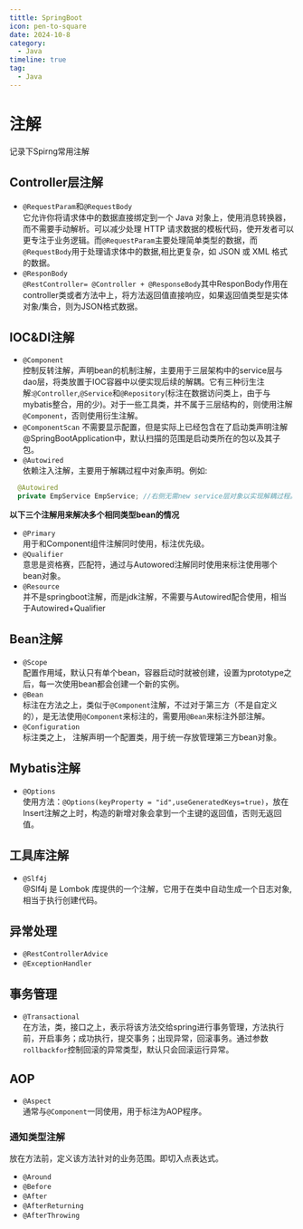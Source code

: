 ```yaml
---
tittle: SpringBoot
icon: pen-to-square
date: 2024-10-8
category:
  - Java
timeline: true
tag:
  - Java
---
```

# 注解
记录下Spirng常用注解
<!-- more -->
## Controller层注解
- ```@RequestParam```和```@RequestBody```  
它允许你将请求体中的数据直接绑定到一个 Java 对象上，使用消息转换器，而不需要手动解析。可以减少处理 HTTP 请求数据的模板代码，使开发者可以更专注于业务逻辑。而```@RequestParam```主要处理简单类型的数据，而```@RequestBody```用于处理请求体中的数据,相比更复杂，如 JSON 或 XML 格式的数据。  
- ```@ResponBody```   
```@RestController= @Controller + @ResponseBody```其中ResponBody作用在controller类或者方法中上，将方法返回值直接响应，如果返回值类型是实体对象/集合，则为JSON格式数据。  
## IOC&DI注解
- ```@Component```  
控制反转注解，声明bean的机制注解，主要用于三层架构中的service层与dao层，将类放置于IOC容器中以便实现后续的解耦。它有三种衍生注解:```@Controller```,```@Service```和```@Repository```(标注在数据访问类上，由于与mybatis整合，用的少)。对于一些工具类，并不属于三层结构的，则使用注解```@Component```，否则使用衍生注解。  
- ```@ComponentScan```
不需要显示配置，但是实际上已经包含在了启动类声明注解@SpringBootApplication中，默认扫描的范围是启动类所在的包以及其子包。  
- ```@Autowired```  
依赖注入注解，主要用于解耦过程中对象声明。例如: 
```Java
  @Autowired
  private EmpService EmpService; //右侧无需new service层对象以实现解耦过程。
```
**以下三个注解用来解决多个相同类型bean的情况**
- ```@Primary```  
用于和Component组件注解同时使用，标注优先级。
- ```@Qualifier```    
意思是资格赛，匹配符，通过与Autowored注解同时使用来标注使用哪个bean对象。  
- ```@Resource```  
并不是springboot注解，而是jdk注解，不需要与Autowired配合使用，相当于Autowired+Qualifier
## Bean注解  
- ```@Scope```  
配置作用域，默认只有单个bean，容器启动时就被创建，设置为prototype之后，每一次使用bean都会创建一个新的实例。  
- ```@Bean```  
标注在方法之上，类似于```@Component```注解，不过对于第三方（不是自定义的），是无法使用```@Component```来标注的，需要用```@Bean```来标注外部注解。
- ```@Configuration```  
标注类之上， 注解声明一个配置类，用于统一存放管理第三方bean对象。
## Mybatis注解
- ```@Options```   
使用方法：```@Options(keyProperty = "id",useGeneratedKeys=true)```，放在Insert注解之上时，构造的新增对象会拿到一个主键的返回值，否则无返回值。  
## 工具库注解
- ```@Slf4j ```  
@Slf4j 是 Lombok 库提供的一个注解，它用于在类中自动生成一个日志对象,相当于执行创建代码。
## 异常处理
- ```@RestControllerAdvice ```  
- ```@ExceptionHandler ```  
## 事务管理
- ```@Transactional```  
在方法，类，接口之上，表示将该方法交给spring进行事务管理，方法执行前，开启事务；成功执行，提交事务；出现异常，回滚事务。通过参数```rollbackfor```控制回滚的异常类型，默认只会回滚运行异常。
## AOP
- ```@Aspect```  
通常与```@Component```一同使用，用于标注为AOP程序。  
### 通知类型注解   
放在方法前，定义该方法针对的业务范围。即切入点表达式。 
- ```@Around```   
- ```@Before``` 
- ```@After``` 
- ```@AfterReturning```   
- ```@AfterThrowing``` 